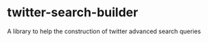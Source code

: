 twitter-search-builder
======================

A library to help the construction of twitter advanced search queries
